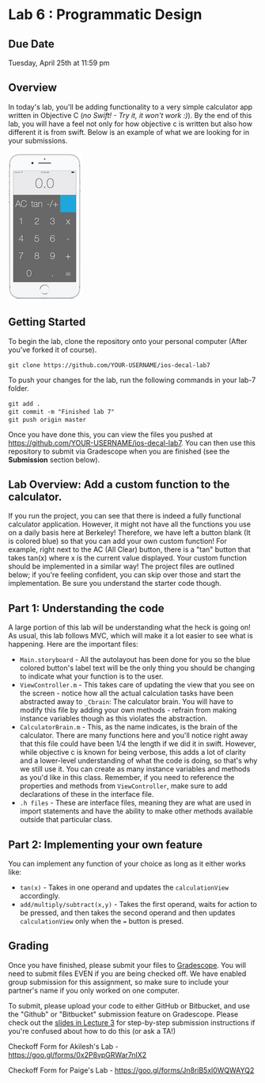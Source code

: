 # Lab 6 : Programmatic Design #

## Due Date ##
Tuesday, April 25th at 11:59 pm

## Overview ##

In today's lab, you'll be adding functionality to a very simple calculator app written in Objective C (*no Swift! - Try it, it won't work :)*). By the end of this lab, you will have a feel not only for how objective c is written but also how different it is from swift. Below is an example of what we are looking for in your submissions.

![](/README-images/README-1.png)

## Getting Started ##

To begin the lab, clone the repository onto your personal computer (After you've forked it of course).
	
	git clone https://github.com/YOUR-USERNAME/ios-decal-lab7

To push your changes for the lab, run the following commands in your lab-7 folder.

	git add .
	git commit -m "Finished lab 7"
	git push origin master
	
Once you have done this, you can view the files you pushed at https://github.com/YOUR-USERNAME/ios-decal-lab7. You can then use this repository to submit via Gradescope when you are finished (see the **Submission** section below).
## Lab Overview: Add a custom function to the calculator. ##
If you run the project, you can see that there is indeed a fully functional calculator application. However, it might not have all the functions you use on a daily basis here at Berkeley! Therefore, we have left a button blank (It is colored blue) so that you can add your own custom function! For example, right next to the AC (All Clear) button, there is a "tan" button that takes tan(x) where x is the current value displayed. Your custom function should be implemented in a similar way!
The project files are outlined below; if you're feeling confident, you can skip over those and start the implementation. Be sure you understand the starter code though.

## Part 1: Understanding the code ##

A large portion of this lab will be understanding what the heck is going on! As usual, this lab follows MVC, which will make it a lot easier to see what is happening. Here are the important files:
 - `Main.storyboard` - All the autolayout has been done for you so the blue colored button's label text will be the only thing you should be changing to indicate what your function is to the user.
 - `ViewController.m` - This takes care of updating the view that you see on the screen - notice how all the actual calculation tasks have been abstracted away to `_Cbrain`: The calculator brain. You will have to modify this file by adding your own methods - refrain from making instance variables though as this violates the abstraction.
 - `CalculatorBrain.m` - This, as the name indicates, is the brain of the calculator. There are many functions here and you'll notice right away that this file could have been 1/4 the length if we did it in swift. However, while objective c is known for being verbose, this adds a lot of clarity and a lower-level understanding of what the code is doing, so that's why we still use it. You can create as many instance variables and methods as you'd like in this class. Remember, if you need to reference the properties and methods from `ViewController`, make sure to add declarations of these in the interface file.
 - `.h files` - These are interface files, meaning they are what are used in import statements and have the ability to make other methods available outside that particular class.
## Part 2: Implementing your own feature ##

You can implement any function of your choice as long as it either works like:
 - `tan(x)` - Takes in one operand and updates the `calculationView` accordingly.
 - `add/multiply/subtract(x,y)` - Takes the first operand, waits for action to be pressed, and then takes the second operand and then updates `calculationView` only when the `=` button is presed.
## Grading ##
Once you have finished, please submit your files to [Gradescope](https://gradescope.com/courses/5482). You will need to submit files EVEN if you are being checked off. We have enabled group submission for this assignment, so make sure to include your partner's name if you only worked on one computer.

To submit, please upload your code to either GitHub or Bitbucket, and use the "Github" or "Bitbucket" submission feature on Gradescope. Please check out the [slides in Lecture 3](http://iosdecal.com/Lectures/Lecture3.pdf) for step-by-step submission instructions if you're confused about how to do this (or ask a TA!)

Checkoff Form for  Akilesh's Lab - https://goo.gl/forms/0x2P8vpGRWar7nIX2

Checkoff Form for Paige's Lab - https://goo.gl/forms/Jn8riB5xl0WQWAYQ2
